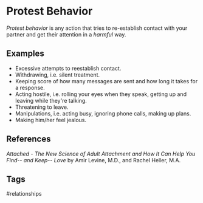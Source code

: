 # Protest Behavior

*Protest behavior* is any action that tries to re-establish contact with your partner and get their attention in a *harmful* way.  

## Examples
* Excessive attempts to reestablish contact.  
* Withdrawing, i.e. silent treatment.  
* Keeping score of how many messages are sent and how long it takes for a response.  
* Acting hostile, i.e. rolling your eyes when they speak, getting up and leaving while they're talking.  
* Threatening to leave.  
* Manipulations, i.e. acting busy, ignoring phone calls, making up plans.  
* Making him/her feel jealous.  

## References
*Attached - The New Science of Adult Attachment and How It Can Help You Find-- and Keep-- Love* by Amir Levine, M.D., and Rachel Heller, M.A.

## Tags
#relationships
